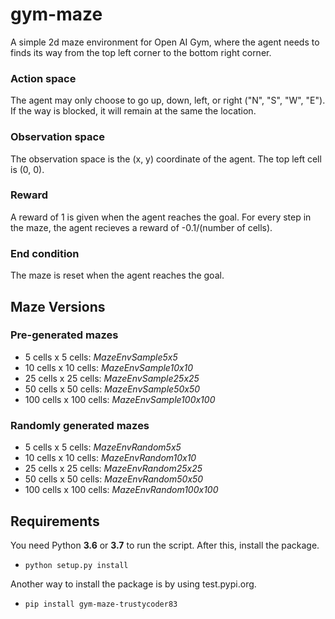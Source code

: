 # gym-maze

A simple 2d maze environment for Open AI Gym, where the agent needs to finds its way from the top left corner to the bottom right corner.

### Action space
The agent may only choose to go up, down, left, or right ("N", "S", "W", "E"). If the way is blocked, it will remain at the same the location.

### Observation space
The observation space is the (x, y) coordinate of the agent. The top left cell is (0, 0).

### Reward
A reward of 1 is given when the agent reaches the goal. For every step in the maze, the agent recieves a reward of -0.1/(number of cells).

### End condition
The maze is reset when the agent reaches the goal. 

## Maze Versions

### Pre-generated mazes
* 5 cells x 5 cells: _MazeEnvSample5x5_
* 10 cells x 10 cells: _MazeEnvSample10x10_
* 25 cells x 25 cells: _MazeEnvSample25x25_
* 50 cells x 50 cells: _MazeEnvSample50x50_
* 100 cells x 100 cells: _MazeEnvSample100x100_

### Randomly generated mazes
* 5 cells x 5 cells: _MazeEnvRandom5x5_
* 10 cells x 10 cells: _MazeEnvRandom10x10_
* 25 cells x 25 cells: _MazeEnvRandom25x25_
* 50 cells x 50 cells: _MazeEnvRandom50x50_
* 100 cells x 100 cells: _MazeEnvRandom100x100_

## Requirements
You need Python **3.6** or **3.7** to run the script. After this, install the package. 
- `python setup.py install`

Another way to install the package is by using test.pypi.org.
- `pip install gym-maze-trustycoder83`


